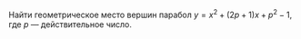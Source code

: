 Найти геометрическое место вершин парабол $y = x^2 + (2p + 1)x + p^2 - 1$, где $p$ — действительное число.